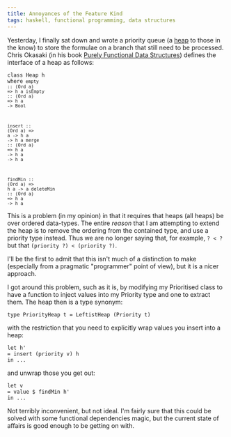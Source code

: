 ```yaml
---
title: Annoyances of the Feature Kind
tags: haskell, functional programming, data structures
---
```


Yesterday, I finally sat down and wrote a priority queue (a [heap][1] to those
in the know) to store the formulae on a branch that still need to be processed.
Chris Okasaki (in his book [Purely Functional Data Structures][2]) defines the
interface of a heap as follows:

[1]: http://en.wikipedia.org/wiki/Heap
[2]: http://www.amazon.com/dp/0521663504/

<code><span class="keyword">class</span> Heap h <span class="keyword">where</span><code style="border: none;">    empty     <span class="keyword">::</span> (<span class="keyword">Ord</span> a) <span class="keyword">=&gt;</span> h a
  isEmpty   <span class="keyword">::</span> (<span class="keyword">Ord</span> a) <span class="keyword">=&gt;</span> h a <span class="keyword">-&gt;</span> Bool

  insert    <span class="keyword">::</span> (<span class="keyword">Ord</span> a) <span class="keyword">=&gt;</span> a <span class="keyword">-&gt;</span> h a <span class="keyword">-&gt;</span> h a
  merge     <span class="keyword">::</span> (<span class="keyword">Ord</span> a) <span class="keyword">=&gt;</span> h a <span class="keyword">-&gt;</span> h a <span class="keyword">-&gt;</span> h a

  findMin   <span class="keyword">::</span> (<span class="keyword">Ord</span> a) <span class="keyword">=&gt;</span> h a <span class="keyword">-&gt;</span> a
  deleteMin <span class="keyword">::</span> (<span class="keyword">Ord</span> a) <span class="keyword">=&gt;</span> h a <span class="keyword">-&gt;</span> h a
</code></code>

This is a problem (in my opinion) in that it requires that heaps (all heaps) be
over ordered data-types. The entire *reason* that I am attempting to extend the
heap is to remove the ordering from the contained type, and use a priority type
instead. Thus we are no longer saying that, for example, `? < ?` but that
`(priority ?) < (priority ?)`.

I'll be the first to admit that this isn't much of a distinction to make
(especially from a pragmatic "programmer" point of view), but it is a nicer
approach.

I got around this problem, such as it is, by modifying my Prioritised class to
have a function to inject values into my Priority type and one to extract them.
The heap then is a type synonym:

<code><span class="keyword">type</span> PriorityHeap t <span
class="keyword">=</span> LeftistHeap (Priority t)</code>

with the restriction that you need to explicitly wrap values you insert into a
heap:

<code style="text-align: center;"><span class="keyword">let</span> h' <span
class="keyword">=</span> insert (priority v) h <span class="keyword">in</span>
...</code>

and unwrap those you get out:

<code style="text-align: center;"><span class="keyword">let</span> v <span
class="keyword">=</span> value <span class="keyword">$</span> findMin h' <span
class="keyword">in</span> ...</code>

Not terribly inconvenient, but not ideal. I'm fairly sure that this could be
solved with some functional dependencies magic, but the current state of
affairs is good enough to be getting on with.
